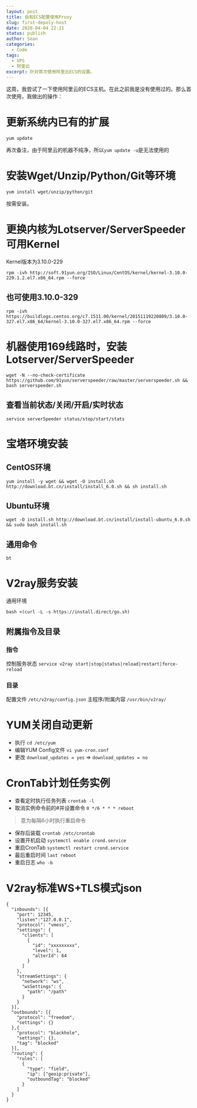 ```yaml
---
layout: post
title: 自有ECS配置使用Proxy
slug: first-depoly-host
date: 2020-04-04 22:21
status: publish
author: Sean
categories: 
  - Code
tags: 
  - VPS
  - 阿里云
excerpt: 针对首次使用阿里云ECS的设置。
---
```

这周，我尝试了一下使用阿里云的ECS主机。在此之前我是没有使用过的。那么首次使用，我做出的操作：

# 更新系统内已有的扩展

```
yum update
```
再次备注，由于阿里云的机器不纯净，所以`yum update -u`是无法使用的

# 安装Wget/Unzip/Python/Git等环境

```
yum install wget/unzip/python/git
```
按需安装。

# 更换内核为Lotserver/ServerSpeeder可用Kernel

Kernel版本为3.10.0-229

```
rpm -ivh http://soft.91yun.org/ISO/Linux/CentOS/kernel/kernel-3.10.0-229.1.2.el7.x86_64.rpm --force
```
## 也可使用3.10.0-329

```
rpm -ivh https://buildlogs.centos.org/c7.1511.00/kernel/20151119220809/3.10.0-327.el7.x86_64/kernel-3.10.0-327.el7.x86_64.rpm --force
```

# 机器使用169线路时，安装Lotserver/ServerSpeeder

```
wget -N --no-check-certificate https://github.com/91yun/serverspeeder/raw/master/serverspeeder.sh && bash serverspeeder.sh
```

## 查看当前状态/关闭/开启/实时状态

```
service serverSpeeder status/stop/start/stats
```

# 宝塔环境安装

## CentOS环境

```
yum install -y wget && wget -O install.sh http://download.bt.cn/install/install_6.0.sh && sh install.sh
```

## Ubuntu环境

```
wget -O install.sh http://download.bt.cn/install/install-ubuntu_6.0.sh && sudo bash install.sh
```

## 通用命令

`bt`

# V2ray服务安装

通用环境

```
bash <(curl -L -s https://install.direct/go.sh)
```

## 附属指令及目录

### 指令

控制服务状态 `service v2ray start|stop|status|reload|restart|force-reload`

### 目录

配置文件 `/etc/v2ray/config.json`
主程序/附属内容 `/usr/bin/v2ray/`

# YUM关闭自动更新

* 执行 `cd /etc/yum`
* 编辑YUM Config文件 `vi yum-cron.conf`
* 更改 `download_updates = yes` => `download_updates = no`

# CronTab计划任务实例

* 查看定时执行任务列表 `crontab -l`
* 取消实例命令前的#并设置命令 `0 */6 * * * reboot`
> 意为每隔6小时执行重启命令
* 保存后装载 `crontab /etc/crontab`
* 设置开机启动 `systemctl enable crond.service`
* 重启CronTab `systemctl restart crond.service`
* 最后重启时间 `last reboot`
* 重启日志 `who -b`

# V2ray标准WS+TLS模式json

```
{
  "inbounds": [{
    "port": 12345,
    "listen":"127.0.0.1",
    "protocol": "vmess",
    "settings": {
      "clients": [
        {
          "id": "xxxxxxxxx",
          "level": 1,
          "alterId": 64
        }
      ]
    },
    "streamSettings": {
      "network": "ws",
      "wsSettings": {
        "path": "/path"
      }
    }
  }],
  "outbounds": [{
    "protocol": "freedom",
    "settings": {}
  },{
    "protocol": "blackhole",
    "settings": {},
    "tag": "blocked"
  }],
  "routing": {
    "rules": [
      {
        "type": "field",
        "ip": ["geoip:private"],
        "outboundTag": "blocked"
      }
    ]
  }
}
```
